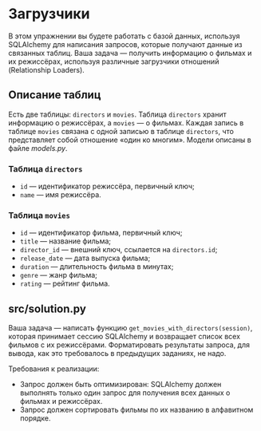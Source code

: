 # Загрузчики

В этом упражнении вы будете работать с базой данных, используя SQLAlchemy для написания запросов, которые получают данные из связанных таблиц. Ваша задача — получить информацию о фильмах и их режиссёрах, используя различные загрузчики отношений (Relationship Loaders).

## Описание таблиц

Есть две таблицы: `directors` и `movies`. Таблица `directors` хранит информацию о режиссёрах, а `movies` — о фильмах. Каждая запись в таблице `movies` связана с одной записью в таблице `directors`, что представляет собой отношение «один ко многим». Модели описаны в файле *models.py*.

### Таблица `directors`

- `id` — идентификатор режиссёра, первичный ключ;
- `name` — имя режиссёра.

### Таблица `movies`

- `id` — идентификатор фильма, первичный ключ;
- `title` — название фильма;
- `director_id` — внешний ключ, ссылается на `directors.id`;
- `release_date` — дата выпуска фильма;
- `duration` — длительность фильма в минутах;
- `genre` — жанр фильма;
- `rating` — рейтинг фильма.

## src/solution.py

Ваша задача — написать функцию `get_movies_with_directors(session)`, которая принимает сессию SQLAlchemy и возвращает список всех фильмов с их режиссёрами. Форматировать результаты запроса, для вывода, как это требовалось в предыдущих заданиях, не надо.

Требования к реализации:

- Запрос должен быть оптимизирован: SQLAlchemy должен выполнять только один запрос для получения всех данных о фильмах и режиссёрах.
- Запрос должен сортировать фильмы по их названию в алфавитном порядке.